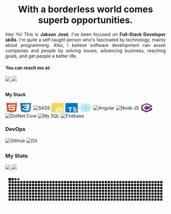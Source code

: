 <div>
  <h1 align="center"> With a borderless world comes superb opportunities.</h1>
  <p align="Justify">
    Hey Yo! This is <strong>Jakson José</strong>, I've been focused on <strong>Full-Stack Developer skills</strong>.
    I'm quite a self-taught person who's fascinated by technology, mainly about programming. Also, I believe software development can assist companies and people by     solving issues, advancing business, reaching goals, and get people a better life.
  </P>
</div>

<div>
  <h4>You can reach me at:</h4>

  <a href="https://www.linkedin.com/in/jakson-jose/">
      <img src="https://img.shields.io/badge/-LinkedIn-%230077B5?style=for-the-badge&logo=linkedin&logoColor=white" target="_blank">
  </a>
  <a href = "mailto:jaksonjosesilva34@gmail.com">
    <img src="https://img.shields.io/badge/-Gmail-%23333?style=for-the-badge&logo=gmail&logoColor=white" target="_blank">
  </a>
</div>

##

<div>
  <h4>My Stack</h4>
  <img align="center" alt="HTML" height="30" width="40" src="https://raw.githubusercontent.com/devicons/devicon/master/icons/html5/html5-original.svg" />
  <img align="center" alt="CSS" height="30" width="40" src="https://raw.githubusercontent.com/devicons/devicon/master/icons/css3/css3-original.svg" />
  <img align="center" alt="SASS" height="30" width="30" src="https://cdn.jsdelivr.net/gh/devicons/devicon/icons/sass/sass-original.svg" />
  <img align="center" alt="JavaScript" height="30" width="40" src="https://raw.githubusercontent.com/devicons/devicon/master/icons/javascript/javascript-plain.svg" />
  <img align="center" alt="TypeScript" height="30" width="40" src="https://raw.githubusercontent.com/devicons/devicon/master/icons/typescript/typescript-plain.svg" />
  <img align="center" alt="ReactJs" height="30" width="40" src="https://raw.githubusercontent.com/devicons/devicon/master/icons/react/react-original.svg" />
  <img align="center" alt="Angular" height="30" width="40" src="https://cdn.jsdelivr.net/gh/devicons/devicon/icons/angularjs/angularjs-original.svg" />
  <img align="center" alt="Node JS" height="30" width="40" src="https://cdn.jsdelivr.net/gh/devicons/devicon/icons/nodejs/nodejs-original.svg" />
  <img align="center" alt="C Sharp" height="30" width="40" src="https://raw.githubusercontent.com/devicons/devicon/master/icons/csharp/csharp-original.svg" />
  <img align="center" alt="DotNet Core" height="30" width="40" src="https://cdn.jsdelivr.net/gh/devicons/devicon/icons/dotnetcore/dotnetcore-original.svg" />
  <img align="center" alt="My SQL"  height="45" width="60" src="https://cdn.jsdelivr.net/gh/devicons/devicon/icons/mysql/mysql-original-wordmark.svg" />
  <img align="center" alt="Firebase" height="40" width="50" src="https://cdn.jsdelivr.net/gh/devicons/devicon/icons/firebase/firebase-plain-wordmark.svg" />
</div>

<div>
  <h3>DevOps</h3>
  <img align="center" alt="GitHub" height="30" width="30" src="https://cdn3.iconfinder.com/data/icons/inficons/512/github.png" />
  <img align="center" alt="Git" height="50" width="60"src="https://cdn.jsdelivr.net/gh/devicons/devicon/icons/git/git-plain-wordmark.svg" />
</div>

##

<div>
  <h3>My Stats</h3>
  <a href="https://github.com/JaksonJose">
  <img height="180em" src="https://github-readme-stats.vercel.app/api?username=JaksonJose&show_icons=true&theme=gotham&include_all_commits=true&count_private=true"/>
  <img height="180em" src="https://github-readme-stats.vercel.app/api/top-langs/?username=JaksonJose&layout=compact&langs_count=7&theme=gotham"/>
</div>
  
  ![Snake animation](https://github.com/JaksonJose/JaksonJose/blob/output/github-contribution-grid-snake.svg)
 
